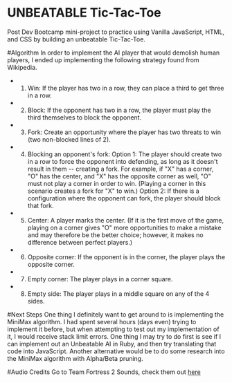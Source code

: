 # UNBEATABLE Tic-Tac-Toe
Post Dev Bootcamp mini-project to practice using Vanilla JavaScript, HTML, and CSS by building an unbeatable Tic-Tac-Toe.

#Algorithm
In order to implement the AI player that would demolish human players, I ended up implementing the following strategy found from Wikipedia.
- 1) Win: If the player has two in a row, they can place a third to get three in a row.
- 2) Block: If the opponent has two in a row, the player must play the third themselves to block the opponent.
- 3) Fork: Create an opportunity where the player has two threats to win (two non-blocked lines of 2).
- 4) Blocking an opponent's fork:
Option 1: The player should create two in a row to force the opponent into defending, as long as it doesn't result in them -- creating a fork. For example, if "X" has a corner, "O" has the center, and "X" has the opposite corner as well, "O" must not play a corner in order to win. (Playing a corner in this scenario creates a fork for "X" to win.)
Option 2: If there is a configuration where the opponent can fork, the player should block that fork.
- 5) Center: A player marks the center. (If it is the first move of the game, playing on a corner gives "O" more opportunities to make a mistake and may therefore be the better choice; however, it makes no difference between perfect players.)
- 6) Opposite corner: If the opponent is in the corner, the player plays the opposite corner.
- 7) Empty corner: The player plays in a corner square.
- 8) Empty side: The player plays in a middle square on any of the 4 sides.

#Next Steps
One thing I definitely want to get around to is implementing the MiniMax algorithm. I had spent several hours (days even) trying to implement it before, but when attempting to test out my implementation of it, I would receive stack limit errors. One thing I may try to do first is see if I can implement out an Unbeatable AI in Ruby, and then try translating that code into JavaScript. Another alternative would be to do some research into the MiniMax algorithm with Alpha/Beta pruning.

#Audio Credits
Go to Team Fortress 2 Sounds, check them out [here](http://www.tf2sounds.com/)

